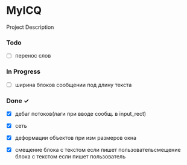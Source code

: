 # MyICQ

Project Description

### Todo

- [ ] перенос слов  

### In Progress

- [ ] ширина блоков сообщении под длину текста  

### Done ✓

- [x] дебаг потоков(лаги при вводе сообщ. в input_rect)  
- [x] сеть  
- [x] деформации объектов при изм размеров окна  
- [x] смещение блока с текстом если пишет пользовательсмещение блока с текстом если пишет пользователь  

